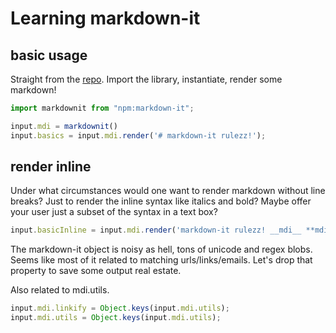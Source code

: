 # Learning markdown-it

## basic usage
Straight from the [repo](https://github.com/markdown-it/markdown-it).
Import the library, instantiate, render some  markdown!
```ts
import markdownit from "npm:markdown-it";

input.mdi = markdownit()
input.basics = input.mdi.render('# markdown-it rulezz!');
```

## render inline
Under what circumstances would one want to render markdown without line breaks?
Just to render the inline syntax like italics and bold? Maybe offer your user
just a subset of the syntax in a text box? 
```ts
input.basicInline = input.mdi.render('markdown-it rulezz! __mdi__ **mdi**')
```

The markdown-it object is noisy as hell, tons of unicode and regex blobs. 
Seems like most of it related to matching urls/links/emails. Let's drop that 
property to save some output real estate.

Also related to mdi.utils.
```ts
input.mdi.linkify = Object.keys(input.mdi.utils);
input.mdi.utils = Object.keys(input.mdi.utils);
```

